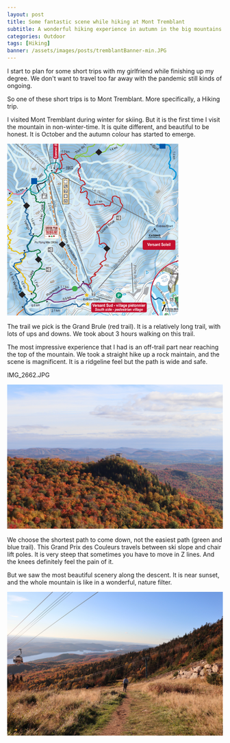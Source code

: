 ```yaml
---
layout: post
title: Some fantastic scene while hiking at Mont Tremblant
subtitle: A wonderful hiking experience in autumn in the big mountains
categories: Outdoor
tags: [Hiking]
banner: /assets/images/posts/tremblantBanner-min.JPG
---
```


I start to plan for some short trips with my girlfriend while finishing up my degree. We don't want to travel too far away with the pandemic still kinds of ongoing.

So one of these short trips is to Mont Tremblant. More specifically, a Hiking trip. 

I visited Mont Tremblant during winter for skiing. But it is the first time I visit the mountain in non-winter-time. It is quite different, and beautiful to be honest. It is October and the autumn colour has started to emerge. 

<img src="/assets/images/posts/TremblantHikingPart.png" alt="trailmap" width="400" height="400" >


The trail we pick is the Grand Brule (red trail). It is a relatively long trail, with lots of ups and downs. We took about 3 hours walking on this trail. 

The most impressive experience that I had is an off-trail part near reaching the top of the mountain. We took a straight hike up a rock maintain, and the scene is magnificent. It is a ridgeline feel but the path is wide and safe. 

IMG_2662.JPG

<img src="/assets/images/posts/IMG_2662-min.JPG" alt="ridgeline" >

We choose the shortest path to come down, not the easiest path (green and blue trail). This Grand Prix des Couleurs travels between ski slope and chair lift poles. It is very steep that sometimes you have to move in Z lines. And the knees definitely feel the pain of it. 

But we saw the most beautiful scenery along the descent. It is near sunset, and the whole mountain is like in a wonderful, nature filter. 

<img src="/assets/images/posts/IMG_2710-min.JPG" alt="autumn" >


